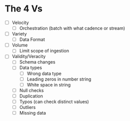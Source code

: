 # The 4 Vs

- [ ] Velocity
  - [ ] Orchestration (batch with what cadence or stream) 
- [ ] Variety
  - [ ] Data Format
- [ ] Volume
  - [ ] Limit scope of ingestion
- [ ] Validity/Veracity
  - [ ] Schema changes
  - [ ] Data types
    - [ ] Wrong data type
    - [ ] Leading zeros in number string
    - [ ] White space in string 
  - [ ] Null checks
  - [ ] Duplication 
  - [ ] Typos (can check distinct values)
  - [ ] Outliers
  - [ ] Missing data
